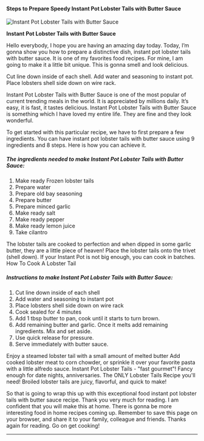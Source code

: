             

#### Steps to Prepare Speedy Instant Pot Lobster Tails with Butter Sauce

![Instant Pot Lobster Tails with Butter Sauce](https://img-global.cpcdn.com/recipes/e91cc17b8892593a/751x532cq70/instant-pot-lobster-tails-with-butter-sauce-recipe-main-photo.jpg)

**Instant Pot Lobster Tails with Butter Sauce**

Hello everybody, I hope you are having an amazing day today. Today, I’m gonna show you how to prepare a distinctive dish, instant pot lobster tails with butter sauce. It is one of my favorites food recipes. For mine, I am going to make it a little bit unique. This is gonna smell and look delicious.

Cut line down inside of each shell. Add water and seasoning to instant pot. Place lobsters shell side down on wire rack.

Instant Pot Lobster Tails with Butter Sauce is one of the most popular of current trending meals in the world. It is appreciated by millions daily. It’s easy, it is fast, it tastes delicious. Instant Pot Lobster Tails with Butter Sauce is something which I have loved my entire life. They are fine and they look wonderful.

To get started with this particular recipe, we have to first prepare a few ingredients. You can have instant pot lobster tails with butter sauce using 9 ingredients and 8 steps. Here is how you can achieve it.

##### The ingredients needed to make Instant Pot Lobster Tails with Butter Sauce:

1.  Make ready Frozen lobster tails
2.  Prepare water
3.  Prepare old bay seasoning
4.  Prepare butter
5.  Prepare minced garlic
6.  Make ready salt
7.  Make ready pepper
8.  Make ready lemon juice
9.  Take cilantro

The lobster tails are cooked to perfection and when dipped in some garlic butter, they are a little piece of heaven! Place the lobster tails onto the trivet (shell down). If your Instant Pot is not big enough, you can cook in batches. How To Cook A Lobster Tail

##### Instructions to make Instant Pot Lobster Tails with Butter Sauce:

1.  Cut line down inside of each shell
2.  Add water and seasoning to instant pot
3.  Place lobsters shell side down on wire rack
4.  Cook sealed for 4 minutes
5.  Add 1 tbsp butter to pan, cook until it starts to turn brown.
6.  Add remaining butter and garlic. Once it melts add remaining ingredients. Mix and set aside.
7.  Use quick release for pressure.
8.  Serve immediately with butter sauce.

Enjoy a steamed lobster tail with a small amount of melted butter Add cooked lobster meat to corn chowder, or sprinkle it over your favorite pasta with a little alfredo sauce. Instant Pot Lobster Tails - "fast gourmet"! Fancy enough for date nights, anniversaries. The ONLY Lobster Tails Recipe you'll need! Broiled lobster tails are juicy, flavorful, and quick to make!

So that is going to wrap this up with this exceptional food instant pot lobster tails with butter sauce recipe. Thank you very much for reading. I am confident that you will make this at home. There is gonna be more interesting food in home recipes coming up. Remember to save this page on your browser, and share it to your family, colleague and friends. Thanks again for reading. Go on get cooking!

* * *